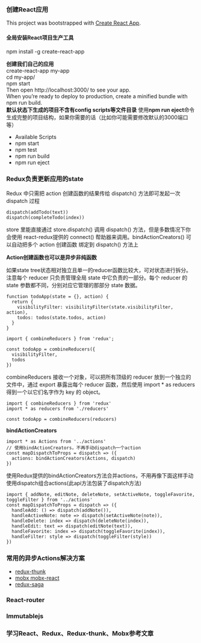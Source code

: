 ### 创建React应用
This project was bootstrapped with [Create React App](https://github.com/facebookincubator/create-react-app).

#### 全局安装React项目生产工具
npm install -g create-react-app

**创建我们自己的应用**  
create-react-app my-app  
cd my-app/  
npm start  
Then open http://localhost:3000/ to see your app.  
When you’re ready to deploy to production, create a minified bundle with npm run build.  
**默认状态下生成的项目不含有config scripts等文件目录**
使用**npm run eject**命令生成完整的项目结构，如果你需要的话（比如你可能需要修改默认的3000端口等）

- Available Scripts
- npm start
- npm test
- npm run build
- npm run eject

### Redux负责更新应用的state
Redux 中只需把 action 创建函数的结果传给 dispatch() 方法即可发起一次 dispatch 过程
```
dispatch(addTodo(text))
dispatch(completeTodo(index))
```
store 里能直接通过 store.dispatch() 调用 dispatch() 方法，但是多数情况下你会使用 react-redux提供的 connect() 帮助器来调用。bindActionCreators() 可以自动把多个 action 创建函数 绑定到 dispatch() 方法上  

**Action创建函数也可以是异步非纯函数**

如果state tree状态相对独立且单一的reducer函数比较大，可对状态进行拆分。  
注意每个 reducer 只负责管理全局 state 中它负责的一部分。每个 reducer 的 state 参数都不同，分别对应它管理的那部分 state 数据。
```
function todoApp(state = {}, action) {
  return {
    visibilityFilter: visibilityFilter(state.visibilityFilter, action),
    todos: todos(state.todos, action)
  }
}

import { combineReducers } from 'redux';

const todoApp = combineReducers({
  visibilityFilter,
  todos
})
```

combineReducers 接收一个对象，可以把所有顶级的 reducer 放到一个独立的文件中，通过 export 暴露出每个 reducer 函数，然后使用 import * as reducers 得到一个以它们名字作为 key 的 object。

```
import { combineReducers } from 'redux'
import * as reducers from './reducers'

const todoApp = combineReducers(reducers)
```

**bindActionCreators**
```
import * as Actions from '../actions'
// 使用bindActionCreators，不再手动dispatch一个action
const mapDispatchToProps = dispatch => ({
  actions: bindActionCreators(Actions, dispatch)
})
```
使用Redux提供的bindActionCreators方法合并actions，不用再像下面这样手动使用dispatch组合actions(此api方法包装了dispatch方法)
```
import { addNote, editNote, deleteNote, setActiveNote, toggleFavorite, toggleFilter } from '../actions'
const mapDispatchToProps = dispatch => ({
  handleAdd: () => dispatch(addNote()),
  handleActiveNote: note => dispatch(setActiveNote(note)),
  handleDelete: index => dispatch(deleteNote(index)),
  handleEdit: text => dispatch(editNote(text)),
  handleFavorite: index => dispatch(toggleFavorite(index)),
  handleFilter: style => dispatch(toggleFilter(style))
})
```

### 常用的异步Actions解决方案
- [redux-thunk](https://github.com/gaearon/redux-thunk)
- [mobx mobx-react](https://github.com/mobxjs/mobx-react)
- [redux-saga](https://github.com/redux-saga/redux-saga)

### React-router
### Immutablejs
### 学习React、Redux、Redux-thunk、Mobx参考文章